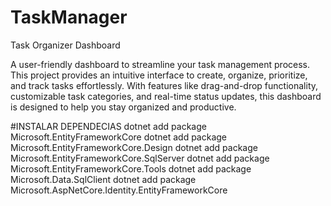 # TaskManager
Task Organizer Dashboard

A user-friendly dashboard to streamline your task management process. This project provides an intuitive interface to create, organize, prioritize, and track tasks effortlessly. With features like drag-and-drop functionality, customizable task categories, and real-time status updates, this dashboard is designed to help you stay organized and productive.

#INSTALAR DEPENDECIAS
dotnet add package Microsoft.EntityFrameworkCore
dotnet add package Microsoft.EntityFrameworkCore.Design
dotnet add package Microsoft.EntityFrameworkCore.SqlServer
dotnet add package Microsoft.EntityFrameworkCore.Tools
dotnet add package Microsoft.Data.SqlClient
dotnet add package Microsoft.AspNetCore.Identity.EntityFrameworkCore

